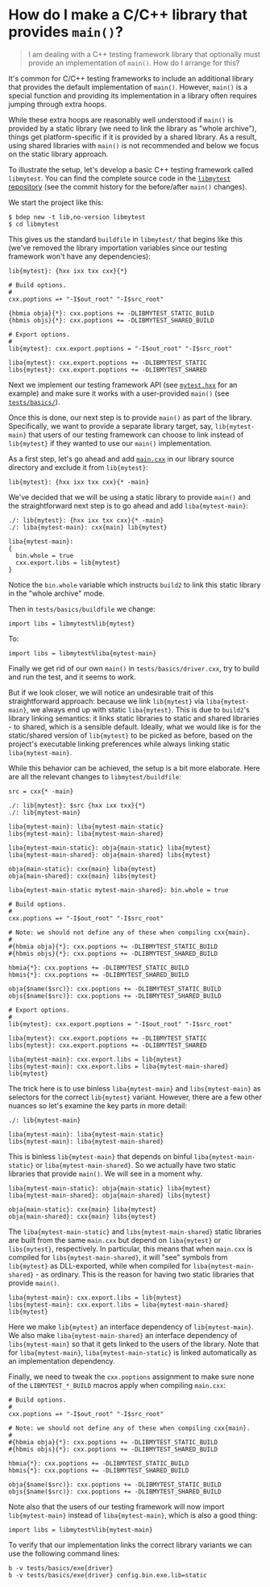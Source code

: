 # How do I make a C/C++ library that provides `main()`?

> I am dealing with a C++ testing framework library that optionally must
> provide an implementation of `main()`. How do I arrange for this?

It's common for C/C++ testing frameworks to include an additional library that
provides the default implementation of `main()`. However, `main()` is a
special function and providing its implementation in a library often requires
jumping through extra hoops.

While these extra hoops are reasonably well understood if `main()` is provided
by a static library (we need to link the library as "whole archive"), things
get platform-specific if it is provided by a shared library. As a result,
using shared libraries with `main()` is not recommended and below we focus on
the static library approach.

To illustrate the setup, let's develop a basic C++ testing framework called
`libmytest`. You can find the complete source code in the [`libmytest`
repository][libmytest] (see the commit history for the before/after `main()`
changes).

We start the project like this:

```
$ bdep new -t lib,no-version libmytest
$ cd libmytest
```

This gives us the standard `buildfile` in `libmytest/` that begins like this
(we've removed the library importation variables since our testing framework
won't have any dependencies):

```
lib{mytest}: {hxx ixx txx cxx}{*}

# Build options.
#
cxx.poptions =+ "-I$out_root" "-I$src_root"

{hbmia obja}{*}: cxx.poptions += -DLIBMYTEST_STATIC_BUILD
{hbmis objs}{*}: cxx.poptions += -DLIBMYTEST_SHARED_BUILD

# Export options.
#
lib{mytest}: cxx.export.poptions = "-I$out_root" "-I$src_root"

liba{mytest}: cxx.export.poptions += -DLIBMYTEST_STATIC
libs{mytest}: cxx.export.poptions += -DLIBMYTEST_SHARED
```

Next we implement our testing framework API (see [`mytest.hxx`][mytest.hxx]
for an example) and make sure it works with a user-provided `main()` (see
[`tests/basics/`][basics]).

Once this is done, our next step is to provide `main()` as part of the
library. Specifically, we want to provide a separate library target, say,
`lib{mytest-main}` that users of our testing framework can choose to link
instead of `lib{mytest}` if they wanted to use our `main()` implementation.

As a first step, let's go ahead and add [`main.cxx`][main.cxx] in our
library source directory and exclude it from `lib{mytest}`:

```
lib{mytest}: {hxx ixx txx cxx}{* -main}
```

We've decided that we will be using a static library to provide `main()` and
the straightforward next step is to go ahead and add `liba{mytest-main}`:

```
./: lib{mytest}: {hxx ixx txx cxx}{* -main}
./: liba{mytest-main}: cxx{main} lib{mytest}

liba{mytest-main}:
{
  bin.whole = true
  cxx.export.libs = lib{mytest}
}
```

Notice the `bin.whole` variable which instructs `build2` to link this static
library in the "whole archive" mode.

Then in `tests/basics/buildfile` we change:

```
import libs = libmytest%lib{mytest}
```

To:

```
import libs = libmytest%liba{mytest-main}
```

Finally we get rid of our own `main()` in `tests/basics/driver.cxx`, try to
build and run the test, and it seems to work.

But if we look closer, we will notice an undesirable trait of this
straightforward approach: because we link `lib{mytest}` via
`liba{mytest-main}`, we always end up with static `liba{mytest}`. This is due
to `build2`'s library linking semantics: it links static libraries to static
and shared libraries \- to shared, which is a sensible default. Ideally, what
we would like is for the static/shared version of `lib{mytest}` to be picked
as before, based on the project's executable linking preferences while always
linking static `liba{mytest-main}`.

While this behavior can be achieved, the setup is a bit more elaborate. Here
are all the relevant changes to `libmytest/buildfile`:

```
src = cxx{* -main}

./: lib{mytest}: $src {hxx ixx txx}{*}
./: lib{mytest-main}

liba{mytest-main}: liba{mytest-main-static}
libs{mytest-main}: liba{mytest-main-shared}

liba{mytest-main-static}: obja{main-static} liba{mytest}
liba{mytest-main-shared}: obja{main-shared} libs{mytest}

obja{main-static}: cxx{main} liba{mytest}
obja{main-shared}: cxx{main} libs{mytest}

liba{mytest-main-static mytest-main-shared}: bin.whole = true

# Build options.
#
cxx.poptions =+ "-I$out_root" "-I$src_root"

# Note: we should not define any of these when compiling cxx{main}.
#
#{hbmia obja}{*}: cxx.poptions += -DLIBMYTEST_STATIC_BUILD
#{hbmis objs}{*}: cxx.poptions += -DLIBMYTEST_SHARED_BUILD

hbmia{*}: cxx.poptions += -DLIBMYTEST_STATIC_BUILD
hbmis{*}: cxx.poptions += -DLIBMYTEST_SHARED_BUILD

obja{$name($src)}: cxx.poptions += -DLIBMYTEST_STATIC_BUILD
objs{$name($src)}: cxx.poptions += -DLIBMYTEST_SHARED_BUILD

# Export options.
#
lib{mytest}: cxx.export.poptions = "-I$out_root" "-I$src_root"

liba{mytest}: cxx.export.poptions += -DLIBMYTEST_STATIC
libs{mytest}: cxx.export.poptions += -DLIBMYTEST_SHARED

liba{mytest-main}: cxx.export.libs = lib{mytest}
libs{mytest-main}: cxx.export.libs = liba{mytest-main-shared} lib{mytest}
```

The trick here is to use binless `liba{mytest-main}` and `libs{mytest-main}`
as selectors for the correct `lib{mytest}` variant. However, there are a few
other nuances so let's examine the key parts in more detail:

```
./: lib{mytest-main}

liba{mytest-main}: liba{mytest-main-static}
libs{mytest-main}: liba{mytest-main-shared}
```

This is binless `lib{mytest-main}` that depends on binful
`liba{mytest-main-static}` or `liba{mytest-main-shared}`. So we actually
have two static libraries that provide `main()`. We will see in a moment
why.

```
liba{mytest-main-static}: obja{main-static} liba{mytest}
liba{mytest-main-shared}: obja{main-shared} libs{mytest}

obja{main-static}: cxx{main} liba{mytest}
obja{main-shared}: cxx{main} libs{mytest}
```

The `liba{mytest-main-static}` and `libs{mytest-main-shared}` static libraries
are built from the same `main.cxx` but depend on `liba{mytest}` or
`libs{mytest}`, respectively. In particular, this means that when `main.cxx`
is compiled for `libs{mytest-main-shared}`, it will "see" symbols from
`lib{mytest}` as DLL-exported, while when compiled for
`liba{mytest-main-shared}` \- as ordinary. This is the reason for having two
static libraries that provide `main()`.


```
liba{mytest-main}: cxx.export.libs = lib{mytest}
libs{mytest-main}: cxx.export.libs = liba{mytest-main-shared} lib{mytest}
```

Here we make `lib{mytest}` an interface dependency of `lib{mytest-main}`.  We
also make `liba{mytest-main-shared}` an interface dependency of
`libs{mytest-main}` so that it gets linked to the users of the library. Note
that for `liba{mytest-main}`, `liba{mytest-main-static}` is linked
automatically as an implementation dependency.

Finally, we need to tweak the `cxx.poptions` assignment to make sure none
of the `LIBMYTEST_*_BUILD` macros apply when compiling `main.cxx`:

```
# Build options.
#
cxx.poptions =+ "-I$out_root" "-I$src_root"

# Note: we should not define any of these when compiling cxx{main}.
#
#{hbmia obja}{*}: cxx.poptions += -DLIBMYTEST_STATIC_BUILD
#{hbmis objs}{*}: cxx.poptions += -DLIBMYTEST_SHARED_BUILD

hbmia{*}: cxx.poptions += -DLIBMYTEST_STATIC_BUILD
hbmis{*}: cxx.poptions += -DLIBMYTEST_SHARED_BUILD

obja{$name($src)}: cxx.poptions += -DLIBMYTEST_STATIC_BUILD
objs{$name($src)}: cxx.poptions += -DLIBMYTEST_SHARED_BUILD
```

Note also that the users of our testing framework will now import
`lib{mytest-main}` instead of `liba{mytest-main}`, which is also a good thing:

```
import libs = libmytest%lib{mytest-main}
```

To verify that our implementation links the correct library variants we can
use the following command lines:

```
b -v tests/basics/exe{driver}
b -v tests/basics/exe{driver} config.bin.exe.lib=static
```

[libmytest]: https://github.com/build2-packaging/libmytest
[mytest.hxx]: https://github.com/build2-packaging/libmytest/blob/master/libmytest/mytest.hxx
[main.cxx]: https://github.com/build2-packaging/libmytest/blob/master/libmytest/main.cxx
[basics]: https://github.com/build2-packaging/libmytest/tree/master/tests/basics
